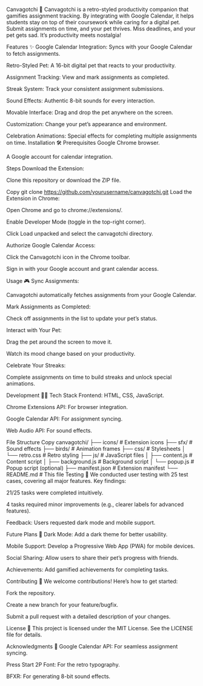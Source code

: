 Canvagotchi 🐣
Canvagotchi is a retro-styled productivity companion that gamifies assignment tracking. By integrating with Google Calendar, it helps students stay on top of their coursework while caring for a digital pet. Submit assignments on time, and your pet thrives. Miss deadlines, and your pet gets sad. It’s productivity meets nostalgia!

Features ✨
Google Calendar Integration: Syncs with your Google Calendar to fetch assignments.

Retro-Styled Pet: A 16-bit digital pet that reacts to your productivity.

Assignment Tracking: View and mark assignments as completed.

Streak System: Track your consistent assignment submissions.

Sound Effects: Authentic 8-bit sounds for every interaction.

Movable Interface: Drag and drop the pet anywhere on the screen.

Customization: Change your pet’s appearance and environment.

Celebration Animations: Special effects for completing multiple assignments on time.
Installation 🛠️
Prerequisites
Google Chrome browser.

A Google account for calendar integration.

Steps
Download the Extension:

Clone this repository or download the ZIP file.

Copy
git clone https://github.com/yourusername/canvagotchi.git
Load the Extension in Chrome:

Open Chrome and go to chrome://extensions/.

Enable Developer Mode (toggle in the top-right corner).

Click Load unpacked and select the canvagotchi directory.

Authorize Google Calendar Access:

Click the Canvagotchi icon in the Chrome toolbar.

Sign in with your Google account and grant calendar access.

Usage 🎮
Sync Assignments:

Canvagotchi automatically fetches assignments from your Google Calendar.

Mark Assignments as Completed:

Check off assignments in the list to update your pet’s status.

Interact with Your Pet:

Drag the pet around the screen to move it.

Watch its mood change based on your productivity.

Celebrate Your Streaks:

Complete assignments on time to build streaks and unlock special animations.

Development 🧑‍💻
Tech Stack
Frontend: HTML, CSS, JavaScript.

Chrome Extensions API: For browser integration.

Google Calendar API: For assignment syncing.

Web Audio API: For sound effects.

File Structure
Copy
canvagotchi/
├── icons/                # Extension icons
├── sfx/                  # Sound effects
├── birds/                # Animation frames
├── css/                  # Stylesheets
│   └── retro.css         # Retro styling
├── js/                   # JavaScript files
│   ├── content.js        # Content script
│   ├── background.js     # Background script
│   └── popup.js          # Popup script (optional)
├── manifest.json         # Extension manifest
└── README.md             # This file
Testing 🧪
We conducted user testing with 25 test cases, covering all major features. Key findings:

21/25 tasks were completed intuitively.

4 tasks required minor improvements (e.g., clearer labels for advanced features).

Feedback: Users requested dark mode and mobile support.

Future Plans 🚀
Dark Mode: Add a dark theme for better usability.

Mobile Support: Develop a Progressive Web App (PWA) for mobile devices.

Social Sharing: Allow users to share their pet’s progress with friends.

Achievements: Add gamified achievements for completing tasks.

Contributing 🤝
We welcome contributions! Here’s how to get started:

Fork the repository.

Create a new branch for your feature/bugfix.

Submit a pull request with a detailed description of your changes.

License 📄
This project is licensed under the MIT License. See the LICENSE file for details.

Acknowledgments 🙏
Google Calendar API: For seamless assignment syncing.

Press Start 2P Font: For the retro typography.

BFXR: For generating 8-bit sound effects.
